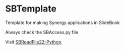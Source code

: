 # SBTemplate

Template for making Synergy applications in SlideBook

Always check the SBAccess.py file 

Visit [SBReadFile22-Python](https://github.com/3i-microscopes/SBReadFile22-Python "SBReadFile22-Python repo").

